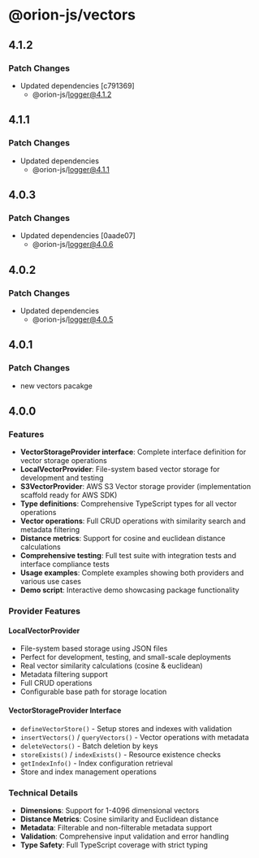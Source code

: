 # @orion-js/vectors

## 4.1.2

### Patch Changes

- Updated dependencies [c791369]
  - @orion-js/logger@4.1.2

## 4.1.1

### Patch Changes

- Updated dependencies
  - @orion-js/logger@4.1.1

## 4.0.3

### Patch Changes

- Updated dependencies [0aade07]
  - @orion-js/logger@4.0.6

## 4.0.2

### Patch Changes

- Updated dependencies
  - @orion-js/logger@4.0.5

## 4.0.1

### Patch Changes

- new vectors pacakge

## 4.0.0

### Features

- **VectorStorageProvider interface**: Complete interface definition for vector storage operations
- **LocalVectorProvider**: File-system based vector storage for development and testing
- **S3VectorProvider**: AWS S3 Vector storage provider (implementation scaffold ready for AWS SDK)
- **Type definitions**: Comprehensive TypeScript types for all vector operations
- **Vector operations**: Full CRUD operations with similarity search and metadata filtering
- **Distance metrics**: Support for cosine and euclidean distance calculations
- **Comprehensive testing**: Full test suite with integration tests and interface compliance tests
- **Usage examples**: Complete examples showing both providers and various use cases
- **Demo script**: Interactive demo showcasing package functionality

### Provider Features

#### LocalVectorProvider

- File-system based storage using JSON files
- Perfect for development, testing, and small-scale deployments
- Real vector similarity calculations (cosine & euclidean)
- Metadata filtering support
- Full CRUD operations
- Configurable base path for storage location

#### VectorStorageProvider Interface

- `defineVectorStore()` - Setup stores and indexes with validation
- `insertVectors()` / `queryVectors()` - Vector operations with metadata
- `deleteVectors()` - Batch deletion by keys
- `storeExists()` / `indexExists()` - Resource existence checks
- `getIndexInfo()` - Index configuration retrieval
- Store and index management operations

### Technical Details

- **Dimensions**: Support for 1-4096 dimensional vectors
- **Distance Metrics**: Cosine similarity and Euclidean distance
- **Metadata**: Filterable and non-filterable metadata support
- **Validation**: Comprehensive input validation and error handling
- **Type Safety**: Full TypeScript coverage with strict typing

